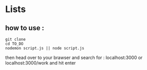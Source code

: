 # Lists

## how to use :

```
git clone 
cd TO_DO
nodemon script.js || node script.js
```
then head over to your brawser and search for : localhost:3000 or localhost:3000/work
and hit enter
